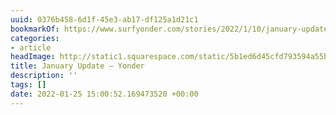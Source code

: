 ```yaml
---
uuid: 0376b458-6d1f-45e3-ab17-df125a1d21c1
bookmarkOf: https://www.surfyonder.com/stories/2022/1/10/january-update
categories:
- article
headImage: http://static1.squarespace.com/static/5b1ed6d45cfd793594a55bc0/5b56398d352f53f4bd8c72fe/61dc434182fb4069e4e8c73b/1641912215352/DSC_3424.jpg?format=1500w
title: January Update — Yonder
description: ''
tags: []
date: 2022-01-25 15:00:52.169473520 +00:00
---
```

